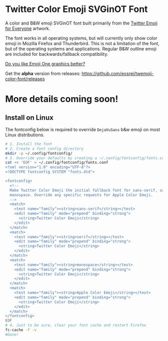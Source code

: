 # Twitter Color Emoji SVGinOT Font
A color and B&W emoji SVGinOT font built primarily from the
[Twitter Emoji for Everyone][1] artwork.

The font works in all operating systems, but will currently only show color
emoji in Mozilla Firefox and Thunderbird. This is not a limitation of the font,
but of the operating systems and applications. Regular B&W outline emoji are
included for backwards/fallback compatibility.

[Do you like Emoji One graphics better?][2]

[1]: https://github.com/twitter/twemoji
[2]: https://github.com/eosrei/emojione-color-font

Get the **alpha** version from releases: https://github.com/eosrei/twemoji-color-font/releases

# More details coming soon!

## Install on Linux

The fontconfig below is required to override `DejaVuSans` b&w emoji
on most Linux distributions.

```sh
# 1. Install the font
# 2. Create a font config directory
mkdir -p ~/.config/fontconfig/
# 3. Override your defaults by creating a ~/.config/fontconfig/fonts.conf
cat << 'EOF' > ~/.config/fontconfig/fonts.conf
<?xml version="1.0" encoding="UTF-8"?>
<!DOCTYPE fontconfig SYSTEM "fonts.dtd">

<fontconfig>
  <!--
  Make Twitter Color Emoji the initial fallback font for sans-serif, sans, and
  monospace. Override any specific requests for Apple Color Emoji.
  -->
  <match>
    <test name="family"><string>sans-serif</string></test>
    <edit name="family" mode="prepend" binding="strong">
      <string>Twitter Color Emoji</string>
    </edit>
  </match>
  <match>
    <test name="family"><string>serif</string></test>
    <edit name="family" mode="prepend" binding="strong">
      <string>Twitter Color Emoji</string>
    </edit>
  </match>
  <match>
    <test name="family"><string>monospace</string></test>
    <edit name="family" mode="prepend" binding="strong">
      <string>Twitter Color Emoji</string>
    </edit>
  </match>
  <match>
    <test name="family"><string>Apple Color Emoji</string></test>
    <edit name="family" mode="prepend" binding="strong">
      <string>Twitter Color Emoji</string>
    </edit>
  </match>
</fontconfig>
EOF
# 4. Just to be sure, clear your font cache and restart Firefox
fc-cache -f -v
#Done!
```
